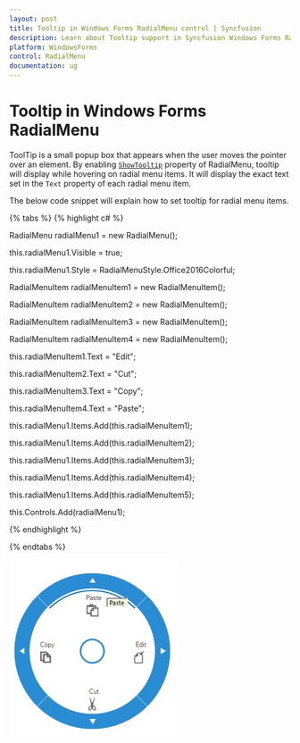 ```yaml
---
layout: post
title: Tooltip in Windows Forms RadialMenu control | Syncfusion
description: Learn about Tooltip support in Syncfusion Windows Forms RadialMenu (RadialMenu) control and more details.
platform: WindowsForms
control: RadialMenu
documentation: ug
---
```


# Tooltip in Windows Forms RadialMenu

ToolTip is a small popup box that appears when the user moves the pointer over an element. By enabling [`ShowTooltip`](https://help.syncfusion.com/cr/windowsforms/Syncfusion.Windows.Forms.Tools.RadialMenu.html#Syncfusion_Windows_Forms_Tools_RadialMenu_ShowToolTip) property of RadialMenu, tooltip will display while hovering on radial menu items. It will display the exact text set in the `Text` property of each radial menu item.

The below code snippet will explain how to set tooltip for radial menu items.

{% tabs %}
{% highlight c# %}

RadialMenu radialMenu1 = new RadialMenu();

this.radialMenu1.Visible = true;

this.radialMenu1.Style = RadialMenuStyle.Office2016Colorful;

RadialMenuItem radialMenuItem1 = new RadialMenuItem();

RadialMenuItem radialMenuItem2 = new RadialMenuItem();

RadialMenuItem radialMenuItem3 = new RadialMenuItem();

RadialMenuItem radialMenuItem4 = new RadialMenuItem();

this.radialMenuItem1.Text = "Edit";

this.radialMenuItem2.Text = "Cut";

this.radialMenuItem3.Text = "Copy";

this.radialMenuItem4.Text = "Paste";

 this.radialMenu1.Items.Add(this.radialMenuItem1);

 this.radialMenu1.Items.Add(this.radialMenuItem2);

 this.radialMenu1.Items.Add(this.radialMenuItem3);

 this.radialMenu1.Items.Add(this.radialMenuItem4);

 this.radialMenu1.Items.Add(this.radialMenuItem5);

 this.Controls.Add(radialMenu1);

{% endhighlight %}

{% endtabs %}

![Tooltip](ToolTip-Support_images/Tooltip.jpg)
